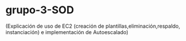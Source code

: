 # grupo-3-SOD
 (Explicación de uso de EC2 (creación de plantillas,eliminación,respaldo, instanciación) e implementación de Autoescalado)
